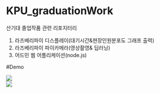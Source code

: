 
# KPU_graduationWork<br>
산기대 졸업작품 관련 리포지터리<br>
1. 라즈베리파이 디스플레이(대기시간&현장인원분포도 그래프 출력)<br>
2. 라즈베리파이 파이카메라(영상촬영& 딥러닝)<br>
3. 어드민 웹 어플리케이션(node.js)<br>


#Demo

<img src="https://user-images.githubusercontent.com/49589578/107207746-06d6e880-6a44-11eb-9144-86431a629c6e.png" ><br>
<img src="https://user-images.githubusercontent.com/49589578/107207746-06d6e880-6a44-11eb-9144-86431a629c6e.png" ><br>
